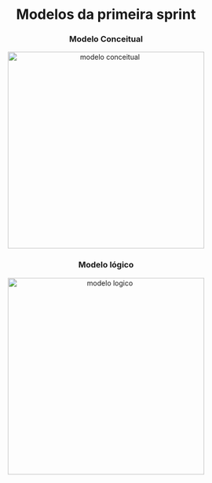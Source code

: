 <h1 align="center">Modelos da primeira sprint</h1>
 
<h3 align="center">Modelo Conceitual</h3>
<p align="center">
<img src= " " width="400" title="modelo conceitual">
</p>

<h3 align="center">Modelo lógico</h3>
<p align="center">
<img src= " " width="400" title="modelo logico">
</p>
